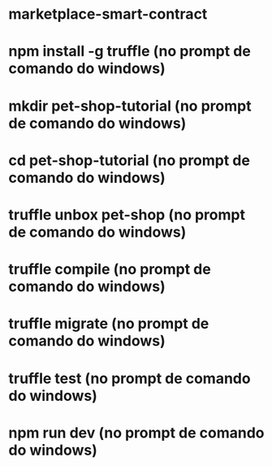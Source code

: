 
# marketplace-smart-contract
# npm install -g truffle (no prompt de comando do windows)
# mkdir pet-shop-tutorial (no prompt de comando do windows)
# cd pet-shop-tutorial (no prompt de comando do windows)
# truffle unbox pet-shop (no prompt de comando do windows)
# truffle compile (no prompt de comando do windows)
# truffle migrate (no prompt de comando do windows)
# truffle test (no prompt de comando do windows)
# npm run dev (no prompt de comando do windows)
